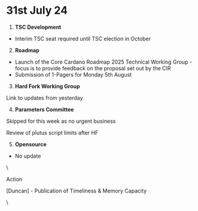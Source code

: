 # 31st July 24

1. **TSC Development**

* Interim TSC seat required until TSC election in October



2. **Roadmap**

* Launch of the Core Cardano Roadmap 2025 Technical Working Group - focus is to provide feedback on the proposal set out by the CIR
* Submission of 1-Pagers for Monday 5th August



3. **Hard Fork Working Group**

Link to updates from yesterday



4. **Parameters Committee**

Skipped for this week as no urgent business

Review of plutus script limits after HF



5. **Opensource**&#x20;

* No update

\


Action

\[Duncan] - Publication of Timeliness & Memory Capacity

\
